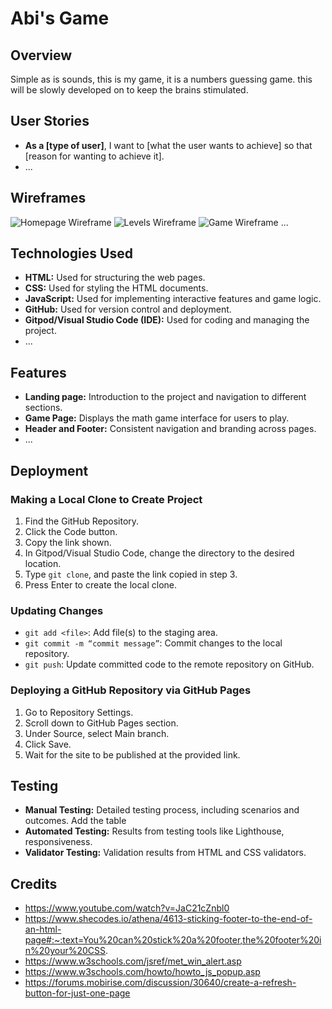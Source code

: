 # Abi's Game

## Overview

Simple as is sounds, this is my game, it is a numbers guessing game. this will be slowly developed on to keep the brains stimulated.

## User Stories

- **As a [type of user]**, I want to [what the user wants to achieve] so that [reason for wanting to achieve it].
- ...

## Wireframes

![Homepage Wireframe](link_to_homepage_wireframe)
![Levels Wireframe](link_to_levels_wireframe)
![Game Wireframe](link_to_game_wireframe)
...

## Technologies Used

- **HTML:** Used for structuring the web pages.
- **CSS:** Used for styling the HTML documents.
- **JavaScript:** Used for implementing interactive features and game logic.
- **GitHub:** Used for version control and deployment.
- **Gitpod/Visual Studio Code (IDE):** Used for coding and managing the project.
- ...

## Features

- **Landing page:** Introduction to the project and navigation to different sections.
- **Game Page:** Displays the math game interface for users to play.
- **Header and Footer:** Consistent navigation and branding across pages.
- ...

## Deployment

### Making a Local Clone to Create Project

1. Find the GitHub Repository.
2. Click the Code button.
3. Copy the link shown.
4. In Gitpod/Visual Studio Code, change the directory to the desired location.
5. Type `git clone`, and paste the link copied in step 3.
6. Press Enter to create the local clone.

### Updating Changes

- `git add <file>`: Add file(s) to the staging area.
- `git commit -m “commit message”`: Commit changes to the local repository.
- `git push`: Update committed code to the remote repository on GitHub.

### Deploying a GitHub Repository via GitHub Pages

1. Go to Repository Settings.
2. Scroll down to GitHub Pages section.
3. Under Source, select Main branch.
4. Click Save.
5. Wait for the site to be published at the provided link.

## Testing

- **Manual Testing:** Detailed testing process, including scenarios and outcomes. Add the table
- **Automated Testing:** Results from testing tools like Lighthouse, responsiveness.
- **Validator Testing:** Validation results from HTML and CSS validators.

## Credits

- https://www.youtube.com/watch?v=JaC21cZnbl0
- https://www.shecodes.io/athena/4613-sticking-footer-to-the-end-of-an-html-page#:~:text=You%20can%20stick%20a%20footer,the%20footer%20in%20your%20CSS.
- https://www.w3schools.com/jsref/met_win_alert.asp
- https://www.w3schools.com/howto/howto_js_popup.asp
- https://forums.mobirise.com/discussion/30640/create-a-refresh-button-for-just-one-page

